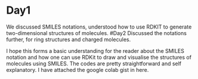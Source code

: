 # Day1
We discussed SMILES notations, understood how to use RDKIT to generate two-dimensional structures of molecules.
#Day2
Discussed the notations further, for ring structures and charged molecules.

I hope this forms a basic understanding for the reader about the SMILES notation and how one can use RDKit to draw and visualise the structures of molecules using SMILES. The codes are pretty straightforward and self explanatory. I have attached the google colab gist in here.
